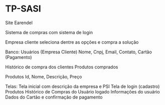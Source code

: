 # TP-SASI
Site Earendel

Sistema de compras com sistema de login

Empresa cliente seleciona dentre as opções e compra a solução

Banco:
Usuários (Empresa Cliente)
Nome, Cnpj, Email, Contato, Cartão (Pagamento)

Histórico de compra dos clientes
Produtos comprados

Produtos
Id, Nome, Descrição, Preço

Telas:
Tela inicial com descrição da empresa e PSI
Tela de login (cadastro)
Produtos
Histórico de Compras do Usuário logado
Informações do usuário
Dados do Cartão e confirmação de pagamento
